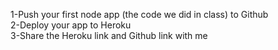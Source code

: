 1-Push your first node app (the code we did in class) to Github
<br />
2-Deploy your app to Heroku
<br />
3-Share the Heroku link and Github link with me